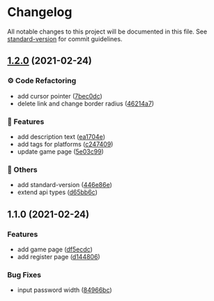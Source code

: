 # Changelog

All notable changes to this project will be documented in this file. See [standard-version](https://github.com/conventional-changelog/standard-version) for commit guidelines.

## [1.2.0](https://github.com/jeuxvue/jeu/compare/v1.1.0...v1.2.0) (2021-02-24)


### :gear: Code Refactoring

* add cursor pointer ([7bec0dc](https://github.com/jeuxvue/jeu/commit/7bec0dc2c03165a5b69205527ed056a3dfbf1b66))
* delete link and change border radius ([46214a7](https://github.com/jeuxvue/jeu/commit/46214a7895fc25f9608bc152119fc18f5aa65acb))


### :purple_heart: Features

* add description text ([ea1704e](https://github.com/jeuxvue/jeu/commit/ea1704eeae19a96fb6e501eff39b314c7b281141))
* add tags for platforms ([c247409](https://github.com/jeuxvue/jeu/commit/c247409a483a034fb80f81e58a8a21ea7c26736f))
* update game page ([5e03c99](https://github.com/jeuxvue/jeu/commit/5e03c995d660c0100ab8ab59466997fc68e457f2))


### :broom: Others

* add standard-version ([446e86e](https://github.com/jeuxvue/jeu/commit/446e86e2f6999e16f0e738f272fd937bebc26ffa))
* extend api types ([d65bb6c](https://github.com/jeuxvue/jeu/commit/d65bb6cf76984419fc7f6adcb8e852356696223a))

## 1.1.0 (2021-02-24)


### Features

* add game page ([df5ecdc](https://github.com/jeuxvue/jeu/commit/df5ecdcdcd9b28652caf914741e76a73fd3307bb))
* add register page ([d144806](https://github.com/jeuxvue/jeu/commit/d14480624d369e5f7693ae01a74440ad5b3f7241))


### Bug Fixes

* input password width ([84966bc](https://github.com/jeuxvue/jeu/commit/84966bc974254fc134d6ee1246e70301d39daabd))
